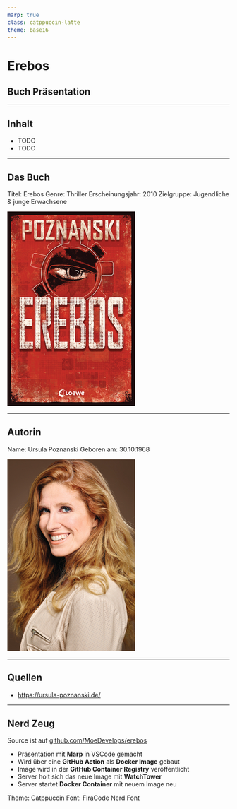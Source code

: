 ```yaml
---
marp: true
class: catppuccin-latte
theme: base16
---
```


# Erebos

## Buch Präsentation

---

## Inhalt

- TODO
- TODO

---

## Das Buch

Titel: Erebos
Genre: Thriller
Erscheinungsjahr: 2010
Zielgruppe: Jugendliche & junge Erwachsene

![bg right:33% h:70%](assets/cover.png)

---

## Autorin

Name: Ursula Poznanski
Geboren am: 30.10.1968

![bg right:33% h:70% grayscale](assets/ursula_poznanski.png)

---

## Quellen

- <https://ursula-poznanski.de/>

---

## Nerd Zeug

Source ist auf [github.com/MoeDevelops/erebos](https://github.com/MoeDevelops/erebos)

- Präsentation mit **Marp** in VSCode gemacht
- Wird über eine **GitHub Action** als **Docker Image** gebaut
- Image wird in der **GitHub Container Registry** veröffentlicht
- Server holt sich das neue Image mit **WatchTower**
- Server startet **Docker Container** mit neuem Image neu

Theme: Catppuccin
Font: FiraCode Nerd Font

